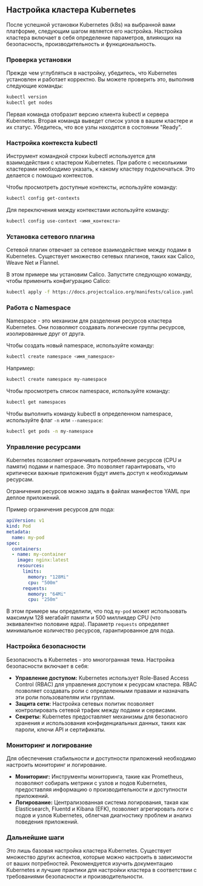 ## Настройка кластера Kubernetes

После успешной установки Kubernetes (k8s) на выбранной вами платформе, следующим шагом является его настройка. Настройка кластера включает в себя определение параметров, влияющих на безопасность, производительность и функциональность.

### Проверка установки

Прежде чем углубляться в настройку, убедитесь, что Kubernetes установлен и работает корректно. Вы можете проверить это, выполнив следующие команды:

```bash
kubectl version
kubectl get nodes
```

Первая команда отобразит версию клиента kubectl и сервера Kubernetes. Вторая команда выведет список узлов в вашем кластере и их статус. Убедитесь, что все узлы находятся в состоянии "Ready".

### Настройка контекста kubectl

Инструмент командной строки kubectl используется для взаимодействия с кластером Kubernetes.  При работе с несколькими кластерами необходимо указать, к какому кластеру подключаться. Это делается с помощью контекстов.

Чтобы просмотреть доступные контексты, используйте команду:

```bash
kubectl config get-contexts
```

Для переключения между контекстами используйте команду:

```bash
kubectl config use-context <имя_контекста>
```

### Установка сетевого плагина

Сетевой плагин отвечает за сетевое взаимодействие между подами в Kubernetes. Существует множество сетевых плагинов, таких как Calico, Weave Net и Flannel. 

В этом примере мы установим Calico. Запустите следующую команду, чтобы применить конфигурацию Calico:

```bash
kubectl apply -f https://docs.projectcalico.org/manifests/calico.yaml
```

### Работа с Namespace

Namespace - это механизм для разделения ресурсов кластера Kubernetes. Они позволяют создавать логические группы ресурсов, изолированные друг от друга.

Чтобы создать новый namespace, используйте команду:

```bash
kubectl create namespace <имя_namespace>
```

Например:

```bash
kubectl create namespace my-namespace
```

Чтобы просмотреть список namespace, используйте команду:

```bash
kubectl get namespaces
```

Чтобы выполнить команду kubectl в определенном namespace, используйте флаг `-n` или `--namespace`:

```bash
kubectl get pods -n my-namespace
```

### Управление ресурсами

Kubernetes позволяет ограничивать потребление ресурсов (CPU и памяти) подами и namespace. Это позволяет гарантировать, что критически важные приложения будут иметь доступ к необходимым ресурсам.

Ограничения ресурсов можно задать в файлах манифестов YAML при деплое приложений.

Пример ограничения ресурсов для пода:

```yaml
apiVersion: v1
kind: Pod
metadata:
  name: my-pod
spec:
  containers:
  - name: my-container
    image: nginx:latest
    resources:
      limits:
        memory: "128Mi"
        cpu: "500m"
      requests:
        memory: "64Mi"
        cpu: "250m"
```

В этом примере мы определили, что под `my-pod` может использовать максимум 128 мегабайт памяти и 500 миллиядер CPU (что эквивалентно половине ядра). Параметр `requests` определяет минимальное количество ресурсов, гарантированное для пода.

### Настройка безопасности

Безопасность в Kubernetes - это многогранная тема. Настройка безопасности включает в себя:

* **Управление доступом:** Kubernetes использует Role-Based Access Control (RBAC) для управления доступом к ресурсам кластера. RBAC позволяет создавать роли с определенными правами и назначать эти роли пользователям или группам.
* **Защита сети:** Настройка сетевых политик позволяет контролировать сетевой трафик между подами и сервисами.
* **Секреты:** Kubernetes предоставляет механизмы для безопасного хранения и использования конфиденциальных данных, таких как пароли, ключи API и сертификаты. 

### Мониторинг и логирование

Для обеспечения стабильности и доступности приложений необходимо настроить мониторинг и логирование.

* **Мониторинг:** Инструменты мониторинга, такие как Prometheus, позволяют собирать метрики с узлов и подов Kubernetes, предоставляя информацию о производительности и доступности приложений.
* **Логирование:** Централизованная система логирования, такая как Elasticsearch, Fluentd и Kibana (EFK), позволяет агрегировать логи с подов и узлов Kubernetes, облегчая диагностику проблем и анализ поведения приложений.

### Дальнейшие шаги

Это лишь базовая настройка кластера Kubernetes. Существует множество других аспектов, которые можно настроить в зависимости от ваших потребностей. Рекомендуется изучить документацию Kubernetes и лучшие практики для настройки кластера в соответствии с требованиями безопасности и производительности.
